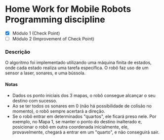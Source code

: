 # Home Work for Mobile Robots Programming discipline

- [x] Módulo 1 (Check Point)
- [ ] Módulo 2 (Improvement of Check Point)

### Descrição

O algoritmo foi implementado utilizando uma máquina finita de estados, onde cada estado realiza uma tarefa específica. O robô faz uso de um sensor a laser, sonares, e uma bússola.

#### Notas
- Dados os ponto iniciais dos 3 mapas, o robô consegue alcançar o seu destino com sucesso.
- Ao se ter todos os sonares em 0 (não há possibilidade de colisão no momento), o robô sempre acertará a direção.
- Se o robô entrar em determinados "quartos", ele ficará preso nele. Por exemplo, no Mapa 1, se manter o ponto do destino inalterado e, posicionar o robô em outra coordenada inicialmente, ele, provavelmente, chegará a entrar em um "quarto", e não conseguirá sair.